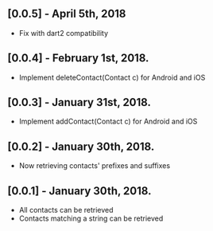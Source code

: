 ## [0.0.5] - April 5th, 2018

* Fix with dart2 compatibility

## [0.0.4] - February 1st, 2018.

* Implement deleteContact(Contact c) for Android and iOS

## [0.0.3] - January 31st, 2018.

* Implement addContact(Contact c) for Android and iOS

## [0.0.2] - January 30th, 2018.

* Now retrieving contacts' prefixes and suffixes

## [0.0.1] - January 30th, 2018.

* All contacts can be retrieved
* Contacts matching a string can be retrieved

